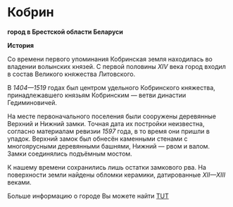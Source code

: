 Кобрин 
===
**город в Брестской области Беларуси**

**История**

Со времени первого упоминания Кобринская земля находилась во владении волынских князей. 
С первой половины *XIV* века город входил в состав Великого княжества Литовского. 

В *1404—1519* годах был центром удельного Кобринского княжества, принадлежавшего князьям Кобринским — ветви династии Гедиминовичей.

На месте первоначального поселения были сооружены деревянные Верхний и Нижний замки. 
Точная дата их постройки неизвестна, согласно материалам ревизии *1597* года, в то время они пришли в упадок. 
Верхний замок был обнесён каменными стенами с многоярусными деревянными башнями, Нижний — рвом и валом. Замки соединялись подъёмным мостом. 

К нашему времени сохранились лишь остатки замкового рва. На поверхности земли найдены обломки керамики, датированные *XII—XIII* веками.

Больше информацию о городе Вы можете найти [TUT](https://planetabelarus.by/map/belarus/brestskaya-oblast/kobrinskiy-rayon/kobrin/#:~:text=%D0%9F%D1%80%D0%B8%D0%BD%D1%8F%D1%82%D0%BE%20%D1%81%D1%87%D0%B8%D1%82%D0%B0%D1%82%D1%8C%2C%20%D1%87%D1%82%D0%BE%20%D0%9A%D0%BE%D0%B1%D1%80%D0%B8%D0%BD%20%D0%B1%D1%8B%D0%BB,%D0%92%D0%B0%D1%81%D0%B8%D0%BB%D1%8C%D0%BA%D0%BE%D0%B2%D0%B8%D1%87%20%D0%B7%D0%B0%D0%B2%D0%B5%D1%89%D0%B0%D0%BB%20%D0%B5%D0%B3%D0%BE%20%D1%81%D0%B2%D0%BE%D0%B5%D0%B9%20%D0%B6%D0%B5%D0%BD%D0%B5)